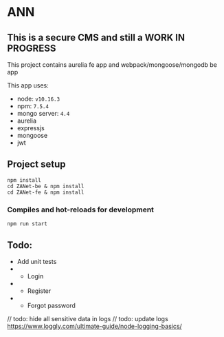 # ANN

## This is a secure CMS and still a WORK IN PROGRESS

This project contains aurelia fe app and webpack/mongoose/mongodb be app

This app uses:
- node: `v10.16.3`
- npm: `7.5.4`
- mongo server: `4.4`
- aurelia
- expressjs
- mongoose
- jwt

## Project setup
```
npm install
cd ZANet-be & npm install
cd ZANet-fe & npm install
```

### Compiles and hot-reloads for development
```
npm run start
```


## Todo:
- Add unit tests
- - Login
- - Register
- - Forgot password


// todo: hide all sensitive data in logs
// todo: update logs https://www.loggly.com/ultimate-guide/node-logging-basics/









